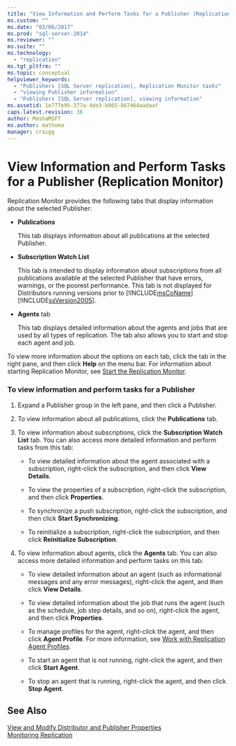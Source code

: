 ```yaml
---
title: "View Information and Perform Tasks for a Publisher (Replication Monitor) | Microsoft Docs"
ms.custom: ""
ms.date: "03/06/2017"
ms.prod: "sql-server-2014"
ms.reviewer: ""
ms.suite: ""
ms.technology: 
  - "replication"
ms.tgt_pltfrm: ""
ms.topic: conceptual
helpviewer_keywords: 
  - "Publishers [SQL Server replication], Replication Monitor tasks"
  - "viewing Publisher information"
  - "Publishers [SQL Server replication], viewing information"
ms.assetid: 1e777e95-377a-4de3-b965-867464aadaaf
caps.latest.revision: 36
author: MashaMSFT
ms.author: mathoma
manager: craigg
---
```

# View Information and Perform Tasks for a Publisher (Replication Monitor)
  Replication Monitor provides the following tabs that display information about the selected Publisher:  
  
-   **Publications**  
  
     This tab displays information about all publications at the selected Publisher.  
  
-   **Subscription Watch List**  
  
     This tab is intended to display information about subscriptions from all publications available at the selected Publisher that have errors, warnings, or the poorest performance. This tab is not displayed for Distributors running versions prior to [!INCLUDE[msCoName](../../../includes/msconame-md.md)] [!INCLUDE[ssVersion2005](../../../includes/ssversion2005-md.md)].  
  
-   **Agents** tab  
  
     This tab displays detailed information about the agents and jobs that are used by all types of replication. The tab also allows you to start and stop each agent and job.  
  
 To view more information about the options on each tab, click the tab in the right pane, and then click **Help** on the menu bar. For information about starting Replication Monitor, see [Start the Replication Monitor](start-the-replication-monitor.md).  
  
### To view information and perform tasks for a Publisher  
  
1.  Expand a Publisher group in the left pane, and then click a Publisher.  
  
2.  To view information about all publications, click the **Publications** tab.  
  
3.  To view information about subscriptions, click the **Subscription Watch List** tab. You can also access more detailed information and perform tasks from this tab:  
  
    -   To view detailed information about the agent associated with a subscription, right-click the subscription, and then click **View Details**.  
  
    -   To view the properties of a subscription, right-click the subscription, and then click **Properties**.  
  
    -   To synchronize a push subscription, right-click the subscription, and then click **Start Synchronizing**.  
  
    -   To reinitialize a subscription, right-click the subscription, and then click **Reinitialize Subscription**.  
  
4.  To view information about agents, click the **Agents** tab. You can also access more detailed information and perform tasks on this tab:  
  
    -   To view detailed information about an agent (such as informational messages and any error messages), right-click the agent, and then click **View Details**.  
  
    -   To view detailed information about the job that runs the agent (such as the schedule, job step details, and so on), right-click the agent, and then click **Properties**.  
  
    -   To manage profiles for the agent, right-click the agent, and then click **Agent Profile**. For more information, see [Work with Replication Agent Profiles](../agents/replication-agent-profiles.md).  
  
    -   To start an agent that is not running, right-click the agent, and then click **Start Agent**.  
  
    -   To stop an agent that is running, right-click the agent, and then click **Stop Agent**.  
  
## See Also  
 [View and Modify Distributor and Publisher Properties](../view-and-modify-distributor-and-publisher-properties.md)   
 [Monitoring Replication](../monitoring-replication.md)  
  
  
